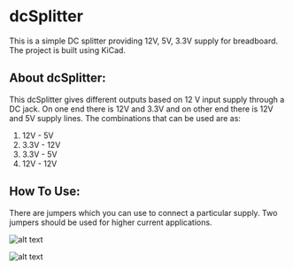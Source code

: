 # dcSplitter
This is a simple DC splitter providing 12V, 5V, 3.3V supply for breadboard. The project is built using KiCad.

## About dcSplitter:
This dcSplitter gives different outputs based on 12 V input supply through a DC jack. On one end there is 12V and 3.3V and on other end there is 12V and 5V supply lines.
The combinations that can be used are as:
1. 12V - 5V
2. 3.3V - 12V
3. 3.3V - 5V
4. 12V - 12V

## How To Use:
There are jumpers which you can use to connect a particular supply. Two jumpers should be used for higher current applications.

![alt text](https://github.com/nvshinde/dcSplitter/blob/main/dcSplitter.jpg)

![alt text](https://github.com/nvshinde/dcSplitter/blob/main/dcSplitterBack.jpg)
